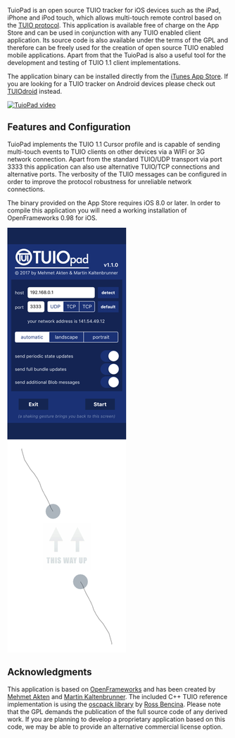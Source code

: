 TuioPad is an open source TUIO tracker for iOS devices such as the iPad, iPhone and iPod touch, which allows multi-touch remote 
control based on the [TUIO protocol](http://www.tuio.org/). This application is available free of charge on the App Store and can 
be used in conjunction with any TUIO enabled client application. Its source code is also available under the terms of the GPL and 
therefore can be freely used for the creation of open source TUIO enabled mobile applications. Apart from that the TuioPad is 
also a useful tool for the development and testing of TUIO 1.1 client implementations.

The application binary can be installed directly from the [iTunes App Store](http://itunes.apple.com/us/app/tuiopad/id412446962). If you are looking for a TUIO tracker on Android devices please check out [TUIOdroid](https://code.google.com/p/tuiodroid) instead.

[![TuioPad video](https://img.youtube.com/vi/8BGawz_It8Y/0.jpg)](https://www.youtube.com/watch?v=8BGawz_It8Y)

## Features and Configuration
TuioPad implements the TUIO 1.1 Cursor profile and is capable of sending multi-touch events to TUIO clients on other devices via 
a WIFI or 3G network connection. Apart from the standard TUIO/UDP transport via port 3333 this application can also use 
alternative TUIO/TCP connections and alternative ports. The verbosity of the TUIO messages can be configured in order to improve 
the protocol robustness for unreliable network connections.

The binary provided on the App Store requires iOS 8.0 or later. In order to compile this application you will need a working 
installation of OpenFrameworks 0.98 for iOS.

![TuioPad config](TuioPadConfig.png) ![TuioPad active](TuioPadActive.png)

## Acknowledgments
This application is based on [OpenFrameworks](http://www.openframeworks.cc) and has been created by [Mehmet 
Akten](http://www.memo.tv/) and [Martin Kaltenbrunner](http://modin.yuri.at). The included C++ TUIO reference implementation is 
using the [oscpack library](http://www.rossbencina.com/code/oscpack) by [Ross Bencina](http://www.rossbendina.com/). Please note 
that the GPL demands the publication of the full source code of any derived work. If you are planning to develop a proprietary 
application based on this code, we may be able to provide an alternative commercial license option.
